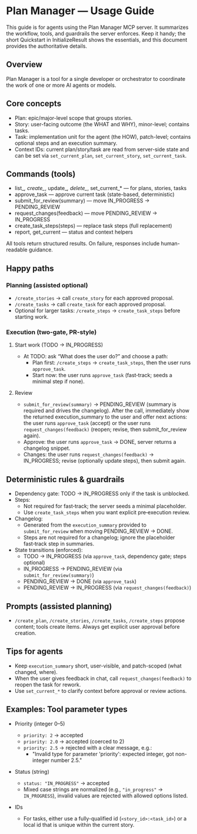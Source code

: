 # Plan Manager — Usage Guide

This guide is for agents using the Plan Manager MCP server. It summarizes the workflow, tools, and guardrails the server enforces. Keep it handy; the short Quickstart in InitializeResult shows the essentials, and this document provides the authoritative details.

## Overview

Plan Manager is a tool for a single developer or orchestrator to coordinate the work of one or more AI agents or models.

## Core concepts
- Plan: epic/major-level scope that groups stories.
- Story: user-facing outcome (the WHAT and WHY), minor-level; contains tasks.
- Task: implementation unit for the agent (the HOW), patch-level; contains optional steps and an execution summary.
- Context IDs: current plan/story/task are read from server-side state and can be set via `set_current_plan`, `set_current_story`, `set_current_task`.

## Commands (tools)
- list_*, create_*, update_*, delete_*, set_current_* — for plans, stories, tasks
- approve_task — approve current task (state-based, deterministic)
- submit_for_review(summary) — move IN_PROGRESS → PENDING_REVIEW
- request_changes(feedback) — move PENDING_REVIEW → IN_PROGRESS
- create_task_steps(steps) — replace task steps (full replacement)
- report, get_current — status and context helpers

All tools return structured results. On failure, responses include human-readable guidance.

## Happy paths
### Planning (assisted optional)
- `/create_stories` → call `create_story` for each approved proposal.
- `/create_tasks` → call `create_task` for each approved proposal.
- Optional for larger tasks: `/create_steps` → `create_task_steps` before starting work.

### Execution (two-gate, PR-style)
1) Start work (TODO → IN_PROGRESS)
   - At TODO: ask “What does the user do?” and choose a path:
     - Plan first: `/create_steps` → `create_task_steps`, then the user runs `approve_task`.
     - Start now: the user runs `approve_task` (fast‑track; seeds a minimal step if none).

2) Review
   - `submit_for_review(summary)` → PENDING_REVIEW (summary is required and drives the changelog). After the call, immediately show the returned execution_summary to the user and offer next actions: the user runs `approve_task` (accept) or the user runs `request_changes(feedback)` (reopen; revise, then submit_for_review again).
   - Approve: the user runs `approve_task` → DONE, server returns a changelog snippet.
   - Changes: the user runs `request_changes(feedback)` → IN_PROGRESS; revise (optionally update steps), then submit again.

## Deterministic rules & guardrails
- Dependency gate: TODO → IN_PROGRESS only if the task is unblocked.
- Steps:
  - Not required for fast‑track; the server seeds a minimal placeholder.
  - Use `create_task_steps` when you want explicit pre‑execution review.
- Changelog:
  - Generated from the `execution_summary` provided to `submit_for_review` when moving PENDING_REVIEW → DONE.
  - Steps are not required for a changelog; ignore the placeholder fast‑track step in summaries.
- State transitions (enforced):
  - TODO → IN_PROGRESS (via `approve_task`, dependency gate; steps optional)
  - IN_PROGRESS → PENDING_REVIEW (via `submit_for_review(summary)`)
  - PENDING_REVIEW → DONE (via `approve_task`)
  - PENDING_REVIEW → IN_PROGRESS (via `request_changes(feedback)`)

## Prompts (assisted planning)
- `/create_plan`, `/create_stories`, `/create_tasks`, `/create_steps` propose content; tools create items. Always get explicit user approval before creation.

## Tips for agents
- Keep `execution_summary` short, user-visible, and patch-scoped (what changed, where).
- When the user gives feedback in chat, call `request_changes(feedback)` to reopen the task for rework.
- Use `set_current_*` to clarify context before approval or review actions.

## Examples: Tool parameter types

- Priority (integer 0–5)
  - `priority: 2` → accepted
  - `priority: 2.0` → accepted (coerced to 2)
  - `priority: 2.5` → rejected with a clear message, e.g.:
    - "Invalid type for parameter 'priority': expected integer, got non-integer number 2.5."

- Status (string)
  - `status: "IN_PROGRESS"` → accepted
  - Mixed case strings are normalized (e.g., `"in_progress"` → `IN_PROGRESS`), invalid values are rejected with allowed options listed.

- IDs
  - For tasks, either use a fully-qualified id (`<story_id>:<task_id>`) or a local id that is unique within the current story.

